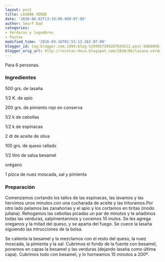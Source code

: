 ```yaml
---
layout: post
title: LASAÑA VERDE
date: '2010-06-02T13:10:00.000-07:00'
author: Smurf Dad
categories:
- Verduras y legumbres
- Pastas
modified_time: '2016-03-16T01:53:13.362-07:00'
blogger_id: tag:blogger.com,1999:blog-5299957599287034512.post-6066060340734032675
blogger_orig_url: http://recetas-desa.blogspot.com/2010/06/lasana-verde.html
---
```


Para 6 personas.

<h3>Ingredientes</h3>
500 grs. de lasaña

1/2 K. de apio

200 grs. de pimiento rojo en conserva

1/2 k de cebollas

1/2 k de espinacas

2 dl de aceite de oliva

100 grs. de queso rallado

1/2 litro de salsa besamel

orégano

1 pizca de nuez moscada, sal y pimienta



<h3>Preparación</h3>
Comenzamos cortando los tallos de las espinacas, las lavamos y las hervimos unos minutos con una cucharada de aceite y las trituramos.Por otro lado pelamos las zanahorias y el apio y los cortamos en tiritas (modo juliana). Rehogamos las cebollas picadas un par de minutos y le añadimos todas las verduras, salpimentanmos y cocemos 10 inutos. Se les agrega oreganos y la mitad del queso, y se aparta del fuego. Se cuece la lasaña siguiendo las intrucciones de la bolsa.

Se calienta la besamel y la mezclamos con el resto del queso, la nuez moscada, la pimienta y la sal. Cubrimos el fondo de la fuente con besamel, ponemos en capas la besamel y las verduras (dejando lasaña como última capa). Cubrimos todo con besamel, y lo horneamos 15 minutos a 200º.